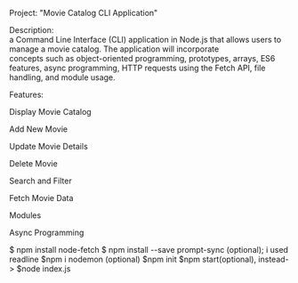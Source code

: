Project: "Movie Catalog CLI Application"<br>

Description:<br>
a Command Line Interface (CLI) application in Node.js that allows users to manage a movie catalog. The application will incorporate<br>
concepts such as object-oriented programming, prototypes, arrays, ES6 features, async programming, HTTP requests using the Fetch API, file <br>handling, and module usage.<br>

Features:<br>

Display Movie Catalog<br>

Add New Movie<br>

Update Movie Details<br>

Delete Movie<br>

Search and Filter<br>

Fetch Movie Data<br>

Modules<br>

Async Programming<br>




$ npm install node-fetch
$ npm install --save prompt-sync (optional); i used readline
$npm i nodemon (optional)
$npm init
$npm start(optional), instead-> $node index.js
